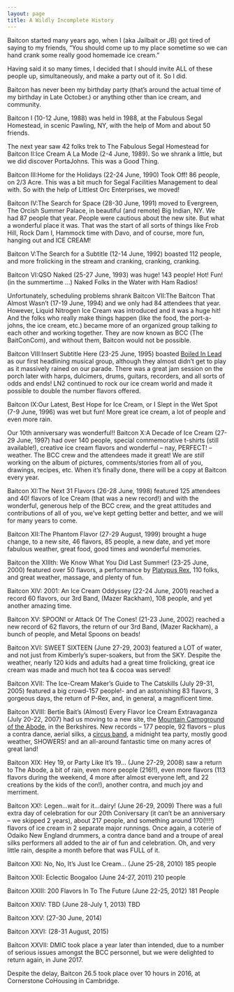 ```yaml
---
layout: page
title: A Wildly Incomplete History
---
```

Baitcon started many years ago, when I (aka Jailbait or JB) got tired of saying to my friends, “You should come up to my place sometime so we can hand crank some really good homemade ice cream.”

Having said it so many times, I decided that I should invite ALL of these people up, simultaneously, and make a party out of it. So I did.

Baitcon has never been my birthday party (that’s around the actual time of my birthday in Late October.) or anything other than ice cream, and community.

Baitcon I (10-12 June, 1988) was held in 1988, at the Fabulous Segal Homestead, in scenic Pawling, NY, with the help of Mom and about 50 friends.

The next year saw 42 folks trek to The Fabulous Segal Homestead for Baitcon II:Ice Cream A La Mode (2-4 June, 1989). So we shrank a little, but we did discover PortaJohns. This was a Good Thing.

Baitcon III:Home for the Holidays (22-24 June, 1990) Took Off! 86 people, on 2/3 Acre. This was a bit much for Segal Facilities Management to deal with. So with the help of Littlest Orc Enterprises, we moved!

Baitcon IV:The Search for Space (28-30 June, 1991) moved to Evergreen, The Orcish Summer Palace, in beautiful (and remote) Big Indian, NY. We had 87 people that year. People were cautious about the new site. But what a wonderful place it was. That was the start of all sorts of things like Frob Hill, Rock Dam I, Hammock time with Davo, and of course, more fun, hanging out and ICE CREAM!

Baitcon V:The Search for a Subtitle (12-14 June, 1992) boasted 112 people, and more frolicking in the stream and cranking, cranking, cranking.

Baitcon VI:QSO Naked (25-27 June, 1993) was huge! 143 people! Hot! Fun! (in the summertime …) Naked Folks in the Water with Ham Radios!

Unfortunately, scheduling problems shrank Baitcon VII:The Baitcon That Almost Wasn’t (17-19 June, 1994) and we only had 84 attendees that year. However, Liquid Nitrogen Ice Cream was introduced and it was a huge hit! And the folks who really make things happen (like the food, the port-a-johns, the ice cream, etc.) became more of an organized group talking *to* each other and working together. They are now known as BCC (The BaitConCom), and without them, Baitcon would not be possible.

Baitcon VIII:Insert Subtitle Here (23-25 June, 1995) boasted [Boiled In Lead](http://www.boiledinlead.com/) as our first headlining musical group, although they almost didn’t get to play as it massively rained on our parade. There was a great jam session on the porch later with harps, dulcimers, drums, guitars, recorders, and all sorts of odds and ends! LN2 continued to rock our ice cream world and made it possible to double the number flavors offered.

Baitcon IX:Our Latest, Best Hope for Ice Cream, or I Slept in the Wet Spot (7-9 June, 1996) was wet but fun! More great ice cream, a lot of people and even more rain.

Our 10th anniversary was wonderful!! Baitcon X:A Decade of Ice Cream (27-29 June, 1997) had over 140 people, special commemorative t-shirts (still available!), creative ice cream flavors and wonderful – nay, PERFECT! – weather. The BCC crew and the attendees made it great! We are *still* working on the album of pictures, comments/stories from all of you, drawings, recipes, etc. When it’s finally done, there will be a copy at Baitcon every year.

Baitcon XI:The Next 31 Flavors (26-28 June, 1998) featured 125 attendees and 40! flavors of Ice Cream (that was a new record!) and with the wonderful, generous help of the BCC crew, and the great attitudes and contributions of all of you, we’ve kept getting better and better, and we will for many years to come.

Baitcon XII:The Phantom Flavor (27-29 August, 1999) brought a huge change, to a new site, 46 flavors, 85 people, a new date, and yet more fabulous weather, great food, good times and wonderful memories.

Baitcon the XIIIth: We Know What You Did Last Summer! (23-25 June, 2000) featured over 50 flavors, a performance by [Platypus Rex](http://www.platypusrex.org/), 110 folks, and great weather, massage, and plenty of fun.

Baitcon XIV: 2001: An Ice Cream Oddyssey (22-24 June, 2001) reached a record 60 flavors, our 3rd Band, (Mazer Rackham), 108 people, and yet another amazing time.

Baitcon XV: SPOON! or Attack Of The Cones! (21-23 June, 2002) reached a new record of 62 flavors, the return of our 3rd Band, (Mazer Rackham), a bunch of people, and Metal Spoons on beads!

Baitcon XVI: SWEET SIXTEEN (June 27-29, 2003) featured a LOT of water, and not just from Kimberly’s super-soakers, but from the SKY. Despite the weather, nearly 120 kids and adults had a great time frolicking, great ice cream was made and much hot tea & cocoa was served!

Baitcon XVII: The Ice-Cream Maker’s Guide to The Catskills (July 29-31, 2005) featured a big crowd-157 people!- and an astonishing 83 flavors, 3 gorgeous days, the return of P-Rex, and, in general, a magnificent time.

Baitcon XVIII: Bertie Bait’s (Almost) Every Flavor Ice Cream Extravaganza (July 20-22, 2007) had us moving to a new site, the [Mountain Campground of the Abode](http://www.theabode.net/), in the Berkshires. New records – 177 people, 92 flavors – plus a contra dance, aerial silks, a [circus band](http://www.ensmb.com/), a midnight tea party, mostly good weather, SHOWERS! and an all-around fantastic time on many acres of great land!

Baitcon XIX: Hey 19, or Party Like It’s 19… (June 27-29, 2008) saw a return to The Abode, a bit of rain, even more people (216!!), even more flavors (113 flavors during the weekend, 4 more after almost everyone left, and 22 creations by the kids of the con!), another contra, and much joy and merriment.

Baitcon XX!: Legen…wait for it…dairy! (June 26-29, 2009) There was a full extra day of celebration for our 20th Coniversary (it can’t be an anniversary – we skipped 2 years), about 217 people, and something around 170(!!!!) flavors of ice cream in 2 separate major runnings. Once again, a coterie of Odaiko New England drummers, a contra dance band and a troupe of areal silks performers all added to the air of fun and celebration. Oh, and very little rain, despite a month before that was FULL of it.

Baitcon XXI: No, No, It’s Just Ice Cream… (June 25-28, 2010) 185 people

Baitcon XXII: Eclectic Boogaloo (June 24-27, 2011) 210 people

Baitcon XXIII: 200 Flavors In To The Future (June 22-25, 2012) 181 People

Baitcon XXIV: TBD (June 28-July 1, 2013) TBD

Baitcon XXV: (27-30 June, 2014)

Baitcon XXVI: (28-31 August, 2015)

Baitcon XXVII: DMIC took place a year later than intended, due to a number of serious issues amongst the BCC personnel, but we were delighted to return again, in June 2017.

Despite the delay, Baitcon 26.5 took place over 10 hours in 2016, at Cornerstone CoHousing in Cambridge.
